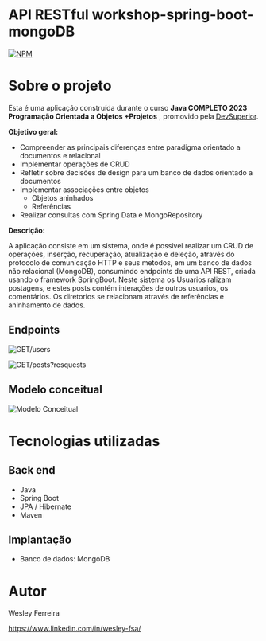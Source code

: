 # API RESTful workshop-spring-boot-mongoDB
[![NPM](https://img.shields.io/npm/l/react)](https://github.com/wesleyfsousa01/workshop-spring-boot-mongoDB/edit/master/LICENSE) 

# Sobre o projeto

Esta é uma aplicação construída durante o curso  **Java COMPLETO 2023 Programação Orientada a Objetos +Projetos** , promovido pela [DevSuperior](https://devsuperior.com "Site da DevSuperior").

**Objetivo geral:**
* Compreender as principais diferenças entre paradigma orientado a documentos e relacional
* Implementar operações de CRUD
* Refletir sobre decisões de design para um banco de dados orientado a documentos
* Implementar associações entre objetos
  * Objetos aninhados
  * Referências
* Realizar consultas com Spring Data e MongoRepository

**Descrição:**

A aplicação consiste em um sistema, onde é possivel realizar um CRUD de operações, inserção, recuperação, atualização e deleção, através do protocolo de comunicação HTTP e seus metodos, em um banco de dados não relacional (MongoDB), consumindo endpoints de uma API REST, criada usando o framework SpringBoot. Neste sistema os Usuarios ralizam postagens, e estes posts contém interações de outros usuarios, os comentários. 
Os diretorios se relacionam através de referências e aninhamento de dados.

## Endpoints
![GET/users](https://github.com/wesleyfsousa01/assets/blob/main/get-users.png)


![GET/posts?resquests](https://github.com/wesleyfsousa01/assets/blob/main/get-posts-requestparam.png)

## Modelo conceitual
![Modelo Conceitual](https://github.com/wesleyfsousa01/assets/blob/main/modelo-banco.png)

# Tecnologias utilizadas
## Back end
- Java
- Spring Boot
- JPA / Hibernate
- Maven

## Implantação
- Banco de dados: MongoDB



# Autor

Wesley Ferreira

https://www.linkedin.com/in/wesley-fsa/

